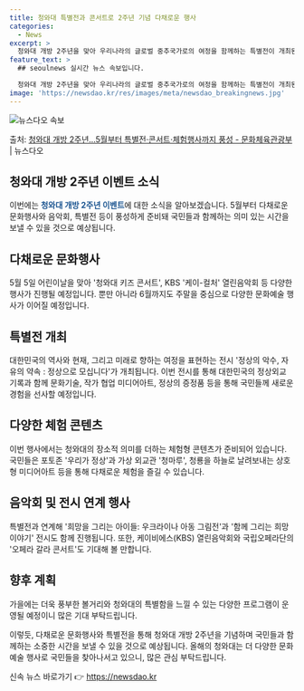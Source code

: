 ```yaml
---
title: 청와대 특별전과 콘서트로 2주년 기념 다채로운 행사
categories:
  - News
excerpt: >
  청와대 개방 2주년을 맞아 우리나라의 글로벌 중추국가로의 여정을 함께하는 특별전이 개최된다. 또, 5월 5일…
feature_text: >
  ## seoulnews 실시간 뉴스 속보입니다.

  청와대 개방 2주년을 맞아 우리나라의 글로벌 중추국가로의 여정을 함께하는 특별전이 개최된다. 또, 5월 5일…
image: 'https://newsdao.kr/res/images/meta/newsdao_breakingnews.jpg'
---
```


![뉴스다오 속보](https://newsdao.kr/res/images/meta/newsdao_breakingnews.jpg)

<p>출처: <a href="https://newsdao.kr/3707" rel="dofollow">청와대 개방 2주년…5월부터 특별전·콘서트·체험행사까지 풍성  - 문화체육관광부</a> | 뉴스다오</p>

<h2 data-ke-size="size26">청와대 개방 2주년 이벤트 소식</h2>
이번에는 <b><span style="color: #1a5490;">청와대 개방 2주년 이벤트</span></b>에 대한 소식을 알아보겠습니다. 5월부터 다채로운 문화행사와 음악회, 특별전 등이 풍성하게 준비돼 국민들과 함께하는 의미 있는 시간을 보낼 수 있을 것으로 예상됩니다.

<h2 data-ke-size="size26">다채로운 문화행사</h2>
5월 5일 어린이날을 맞아 '청와대 키즈 콘서트', KBS '케이-컬처' 열린음악회 등 다양한 행사가 진행될 예정입니다. 뿐만 아니라 6월까지도 주말을 중심으로 다양한 문화예술 행사가 이어질 예정입니다.

<h2 data-ke-size="size26">특별전 개최</h2>
대한민국의 역사와 현재, 그리고 미래로 향하는 여정을 표현하는 전시 '정상의 악수, 자유의 약속 : 정상으로 모십니다'가 개최됩니다. 이번 전시를 통해 대한민국의 정상외교 기록과 함께 문화기술, 작가 협업 미디어아트, 정상의 증정품 등을 통해 국민들께 새로운 경험을 선사할 예정입니다.

<h2 data-ke-size="size26">다양한 체험 콘텐츠</h2>
이번 행사에서는 청와대의 장소적 의미를 더하는 체험형 콘텐츠가 준비되어 있습니다. 국민들은 포토존 '우리가 정상'과 가상 외교관 '청마루', 청룡을 하늘로 날려보내는 상호형 미디어아트 등을 통해 다채로운 체험을 즐길 수 있습니다.

<h2 data-ke-size="size26">음악회 및 전시 연계 행사</h2>
특별전과 연계해 '희망을 그리는 아이들: 우크라이나 아동 그림전'과 '함께 그리는 희망이야기' 전시도 함께 진행됩니다. 또한, 케이비에스(KBS) 열린음악회와 국립오페라단의 '오페라 갈라 콘서트'도 기대해 볼 만합니다.

<h2 data-ke-size="size26">향후 계획</h2>
가을에는 더욱 풍부한 볼거리와 청와대의 특별함을 느낄 수 있는 다양한 프로그램이 운영될 예정이니 많은 기대 부탁드립니다.

이렇듯, 다채로운 문화행사와 특별전을 통해 청와대 개방 2주년을 기념하며 국민들과 함께하는 소중한 시간을 보낼 수 있을 것으로 예상됩니다. 올해의 청와대는 더 다양한 문화 예술 행사로 국민들을 찾아나서고 있으니, 많은 관심 부탁드립니다. 

신속 뉴스 바로가기 👉 <a href="https://newsdao.kr" rel="dofollow">https://newsdao.kr</a>


